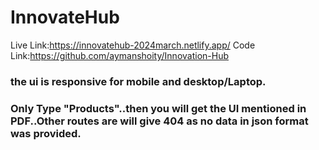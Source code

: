 # InnovateHub

 Live Link:https://innovatehub-2024march.netlify.app/
 Code Link:https://github.com/aymanshoity/Innovation-Hub

### the ui is responsive for mobile and desktop/Laptop.

### Only Type "Products"..then you will get the UI mentioned in PDF..Other routes are will give 404 as no data in json format was provided.
